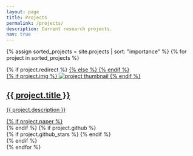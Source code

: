 ```yaml
---
layout: page
title: Projects
permalink: /projects/
description: Current research projects.
nav: true
---
```


<div class="projects grid">

  {% assign sorted_projects = site.projects | sort: "importance" %}
  {% for project in sorted_projects %}
  <div class="grid-item">
    {% if project.redirect %}
    <a href="{{ project.redirect }}" target="_blank">
    {% else %}
    <a href="{{ project.url | relative_url }}">
    {% endif %}
      <div class="card hoverable">
        {% if project.img %}
        <img src="{{ project.img | relative_url }}" alt="project thumbnail">
        {% endif %}
        <div class="card-body">
          <h2 class="card-title">{{ project.title }}</h2>
          <p class="card-text">{{ project.description }}</p>
          <div class="row ml-4 mr-0 mt-2 p-0">
            {% if project.paper %}
            <div class="col">
            <div class="paper-icon">
              <div class="icon" data-toggle="tooltip" title="Paper">
                <a href="{{ project.paper }}" target="_blank"><i class="fas fa-file"></i></a>
              </div>
            </div>
            </div>
            {% endif %}
            {% if project.github %}
            <div class="col">
            <div class="github-icon">
              <div class="icon" data-toggle="tooltip" title="Code Repository">
                <a href="{{ project.github }}" target="_blank"><i class="fab fa-github gh-icon"></i></a>
              </div>
              {% if project.github_stars %}
              <span class="stars" data-toggle="tooltip" title="GitHub Stars">
                <i class="fas fa-star"></i>
                <span id="{{ project.github_stars }}-stars"></span>
              </span>
              {% endif %}
            </div>
            </div>
            {% endif %}
          </div>
        </div>
      </div>
    </a>
  </div>
{% endfor %}

</div>
